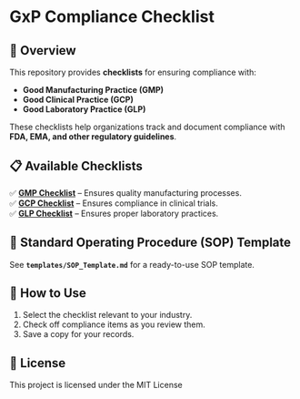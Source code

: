 # GxP Compliance Checklist  

## 📌 Overview  
This repository provides **checklists** for ensuring compliance with:  
- **Good Manufacturing Practice (GMP)**  
- **Good Clinical Practice (GCP)**  
- **Good Laboratory Practice (GLP)**  

These checklists help organizations track and document compliance with **FDA, EMA, and other regulatory guidelines**.  

## 📋 Available Checklists  
✅ **[GMP Checklist](checklists/gmp_checklist.md)** – Ensures quality manufacturing processes.  
✅ **[GCP Checklist](checklists/gcp_checklist.md)** – Ensures compliance in clinical trials.  
✅ **[GLP Checklist](checklists/glp_checklist.md)** – Ensures proper laboratory practices.  

## 📜 Standard Operating Procedure (SOP) Template  
See **`templates/SOP_Template.md`** for a ready-to-use SOP template.  

## 📝 How to Use  
1. Select the checklist relevant to your industry.  
2. Check off compliance items as you review them.  
3. Save a copy for your records.  

## 📜 License  
This project is licensed under the MIT License
